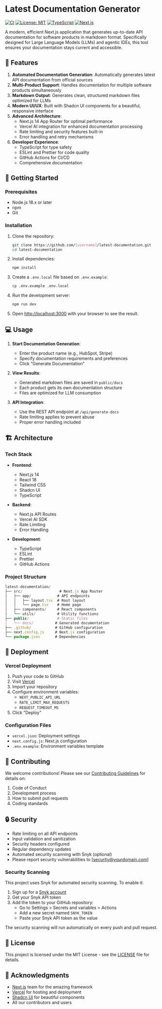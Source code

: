 # Latest Documentation Generator

[![CI](https://github.com/[username]/latest-documentation/actions/workflows/ci.yml/badge.svg)](https://github.com/[username]/latest-documentation/actions/workflows/ci.yml)
[![License: MIT](https://img.shields.io/badge/License-MIT-yellow.svg)](https://opensource.org/licenses/MIT)
[![TypeScript](https://img.shields.io/badge/TypeScript-5.2.2-blue.svg)](https://www.typescriptlang.org/)
[![Next.js](https://img.shields.io/badge/Next.js-14.0.0-black.svg)](https://nextjs.org/)

A modern, efficient Next.js application that generates up-to-date API documentation for software products in markdown format. Specifically designed for Large Language Models (LLMs) and agentic IDEs, this tool ensures your documentation stays current and accessible.

## 🌟 Features

1. **Automated Documentation Generation**: Automatically generates latest API documentation from official sources
2. **Multi-Product Support**: Handles documentation for multiple software products simultaneously
3. **Markdown Output**: Generates clean, structured markdown files optimized for LLMs
4. **Modern UI/UX**: Built with Shadcn UI components for a beautiful, responsive interface
5. **Advanced Architecture**:
    - Next.js 14 App Router for optimal performance
    - Vercel AI integration for enhanced documentation processing
    - Rate limiting and security features built-in
    - Error handling and retry mechanisms
6. **Developer Experience**:
    - TypeScript for type safety
    - ESLint and Prettier for code quality
    - GitHub Actions for CI/CD
    - Comprehensive documentation

## 🚀 Getting Started

### Prerequisites

- Node.js 18.x or later
- npm
- Git

### Installation

1. Clone the repository:
    ```bash
    git clone https://github.com/[username]/latest-documentation.git
    cd latest-documentation
    ```

2. Install dependencies:
    ```bash
    npm install
    ```

3. Create a `.env.local` file based on `.env.example`:
    ```bash
    cp .env.example .env.local
    ```

4. Run the development server:
    ```bash
    npm run dev
    ```

5. Open [http://localhost:3000](http://localhost:3000) with your browser to see the result.

## 💻 Usage

1. **Start Documentation Generation**:
    - Enter the product name (e.g., HubSpot, Stripe)
    - Specify documentation requirements and preferences
    - Click "Generate Documentation"

2. **View Results**:
    - Generated markdown files are saved in `public/docs`
    - Each product gets its own documentation structure
    - Files are optimized for LLM consumption

3. **API Integration**:
    - Use the REST API endpoint at `/api/generate-docs`
    - Rate limiting applies to prevent abuse
    - Proper error handling included

## 🏗️ Architecture

### Tech Stack

- **Frontend**:
  - Next.js 14
  - React 18
  - Tailwind CSS
  - Shadcn UI
  - TypeScript

- **Backend**:
  - Next.js API Routes
  - Vercel AI SDK
  - Rate Limiting
  - Error Handling

- **Development**:
  - TypeScript
  - ESLint
  - Prettier
  - GitHub Actions

### Project Structure

```javascript
latest-documentation/
├── src/                 # Next.js App Router
│   ├── app/            # API endpoints
│   │   ├── layout.tsx  # Root layout
│   │   └── page.tsx    # Home page
│   ├── components/     # React components
│   └── utils/          # Utility functions
├── public/             # Static files
│   └── docs/          # Generated documentation
├── .github/           # GitHub configuration
├── next.config.js     # Next.js configuration
└── package.json       # Dependencies
```

## 🚀 Deployment

### Vercel Deployment

1. Push your code to GitHub
2. Visit [Vercel](https://vercel.com)
3. Import your repository
4. Configure environment variables:
    - `NEXT_PUBLIC_API_URL`
    - `RATE_LIMIT_MAX_REQUESTS`
    - `REQUEST_TIMEOUT_MS`
5. Click "Deploy"

### Configuration Files

- `vercel.json`: Deployment settings
- `next.config.js`: Next.js configuration
- `.env.example`: Environment variables template

## 🤝 Contributing

We welcome contributions! Please see our [Contributing Guidelines](CONTRIBUTING.md) for details on:

1. Code of Conduct
2. Development process
3. How to submit pull requests
4. Coding standards

## 🔒 Security

- Rate limiting on all API endpoints
- Input validation and sanitization
- Security headers configured
- Regular dependency updates
- Automated security scanning with Snyk (optional)
- Please report security vulnerabilities to [security@yourdomain.com]

### Security Scanning

This project uses Snyk for automated security scanning. To enable it:

1. Sign up for a [Snyk account](https://snyk.io)
2. Get your Snyk API token
3. Add the token to your GitHub repository:
    - Go to Settings > Secrets and variables > Actions
    - Add a new secret named `SNYK_TOKEN`
    - Paste your Snyk API token as the value

The security scanning will run automatically on every push and pull request.

## 📄 License

This project is licensed under the MIT License - see the [LICENSE](LICENSE) file for details.

## 🙏 Acknowledgments

- [Next.js](https://nextjs.org/) team for the amazing framework
- [Vercel](https://vercel.com) for hosting and deployment
- [Shadcn UI](https://ui.shadcn.com/) for beautiful components
- All our contributors and users
